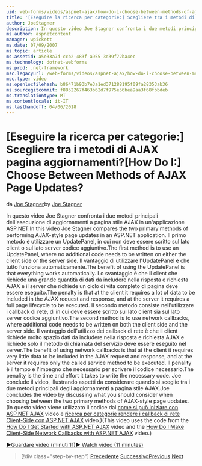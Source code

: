 ```yaml
---
uid: web-forms/videos/aspnet-ajax/how-do-i-choose-between-methods-of-ajax-page-updates
title: '[Eseguire la ricerca per categorie:] Scegliere tra i metodi di AJAX pagina aggiornamenti? | Microsoft Docs'
author: JoeStagner
description: In questo video Joe Stagner confronta i due metodi principali dell'esecuzione di aggiornamenti a pagina stile AJAX in un'applicazione ASP.NET. Il primo metodo consiste nell'utilizzare un Upd...
ms.author: aspnetcontent
manager: wpickett
ms.date: 07/09/2007
ms.topic: article
ms.assetid: a5e33a7d-ccb2-483f-a955-3d39f72ba4ec
ms.technology: dotnet-webforms
ms.prod: .net-framework
msc.legacyurl: /web-forms/videos/aspnet-ajax/how-do-i-choose-between-methods-of-ajax-page-updates
msc.type: video
ms.openlocfilehash: b86471b93b7e3a1ed371288195f09fa28353ab36
ms.sourcegitcommit: f8852267f463b62d7f975e56bea9aa3f68fbbdeb
ms.translationtype: MT
ms.contentlocale: it-IT
ms.lasthandoff: 04/06/2018
---
```

<a name="how-do-i-choose-between-methods-of-ajax-page-updates"></a><span data-ttu-id="2520b-105">[Eseguire la ricerca per categorie:] Scegliere tra i metodi di AJAX pagina aggiornamenti?</span><span class="sxs-lookup"><span data-stu-id="2520b-105">[How Do I:] Choose Between Methods of AJAX Page Updates?</span></span>
====================
<span data-ttu-id="2520b-106">da [Joe Stagner](https://github.com/JoeStagner)</span><span class="sxs-lookup"><span data-stu-id="2520b-106">by [Joe Stagner](https://github.com/JoeStagner)</span></span>

<span data-ttu-id="2520b-107">In questo video Joe Stagner confronta i due metodi principali dell'esecuzione di aggiornamenti a pagina stile AJAX in un'applicazione ASP.NET.</span><span class="sxs-lookup"><span data-stu-id="2520b-107">In this video Joe Stagner compares the two primary methods of performing AJAX-style page updates in an ASP.NET application.</span></span> <span data-ttu-id="2520b-108">Il primo metodo è utilizzare un UpdatePanel, in cui non deve essere scritto sul lato client o sul lato server codice aggiuntivo.</span><span class="sxs-lookup"><span data-stu-id="2520b-108">The first method is to use an UpdatePanel, where no additional code needs to be written on either the client side or the server side.</span></span> <span data-ttu-id="2520b-109">Il vantaggio di utilizzare l'UpdatePanel è che tutto funziona automaticamente.</span><span class="sxs-lookup"><span data-stu-id="2520b-109">The benefit of using the UpdatePanel is that everything works automatically.</span></span> <span data-ttu-id="2520b-110">Lo svantaggio è che il client che richiede una grande quantità di dati da includere nella risposta e richiesta AJAX e il server che richiede un ciclo di vita completo di pagina deve essere eseguito.</span><span class="sxs-lookup"><span data-stu-id="2520b-110">The penalty is that at the client it requires a lot of data to be included in the AJAX request and response, and at the server it requires a full page lifecycle to be executed.</span></span> <span data-ttu-id="2520b-111">Il secondo metodo consiste nell'utilizzare i callback di rete, di in cui deve essere scritto sul lato client sia sul lato server codice aggiuntivo.</span><span class="sxs-lookup"><span data-stu-id="2520b-111">The second method is to use network callbacks, where additional code needs to be written on both the client side and the server side.</span></span> <span data-ttu-id="2520b-112">Il vantaggio dell'utilizzo dei callback di rete è che il client richiede molto spazio dati da includere nella risposta e richiesta AJAX e richiede solo il metodo di chiamata del servizio deve essere eseguito nel server.</span><span class="sxs-lookup"><span data-stu-id="2520b-112">The benefit of using network callbacks is that at the client it requires very little data to be included in the AJAX request and response, and at the server it requires only the called service method to be executed.</span></span> <span data-ttu-id="2520b-113">Il penality è il tempo e l'impegno che necessario per scrivere il codice necessario.</span><span class="sxs-lookup"><span data-stu-id="2520b-113">The penality is the time and effort it takes to write the necessary code.</span></span> <span data-ttu-id="2520b-114">Joe conclude il video, illustrando aspetti da considerare quando si sceglie tra i due metodi principali degli aggiornamenti a pagina stile AJAX.</span><span class="sxs-lookup"><span data-stu-id="2520b-114">Joe concludes the video by discussing what you should consider when choosing between the two primary methods of AJAX-style page updates.</span></span> <span data-ttu-id="2520b-115">(In questo video viene utilizzato il codice dal [come si può iniziare con ASP.NET AJAX](how-do-i-get-started-with-aspnet-ajax.md) video e [ricerca per categorie rendere i callback di rete Client-Side con ASP.NET AJAX](how-do-i-make-client-side-network-callbacks-with-aspnet-ajax.md) video.)</span><span class="sxs-lookup"><span data-stu-id="2520b-115">(This video uses the code from the [How Do I Get Started with ASP.NET AJAX](how-do-i-get-started-with-aspnet-ajax.md) video and the [How Do I Make Client-Side Network Callbacks with ASP.NET AJAX](how-do-i-make-client-side-network-callbacks-with-aspnet-ajax.md) video.)</span></span>

[<span data-ttu-id="2520b-116">&#9654;Guardare video (minuti 11)</span><span class="sxs-lookup"><span data-stu-id="2520b-116">&#9654; Watch video (11 minutes)</span></span>](https://channel9.msdn.com/Blogs/ASP-NET-Site-Videos/how-do-i-choose-between-methods-of-ajax-page-updates)

> [!div class="step-by-step"]
> <span data-ttu-id="2520b-117">[Precedente](how-do-i-update-multiple-regions-of-a-page-with-aspnet-ajax.md)
> [Successivo](how-do-i-use-other-javascript-user-interface-libraries-with-aspnet-ajax.md)</span><span class="sxs-lookup"><span data-stu-id="2520b-117">[Previous](how-do-i-update-multiple-regions-of-a-page-with-aspnet-ajax.md)
[Next](how-do-i-use-other-javascript-user-interface-libraries-with-aspnet-ajax.md)</span></span>
